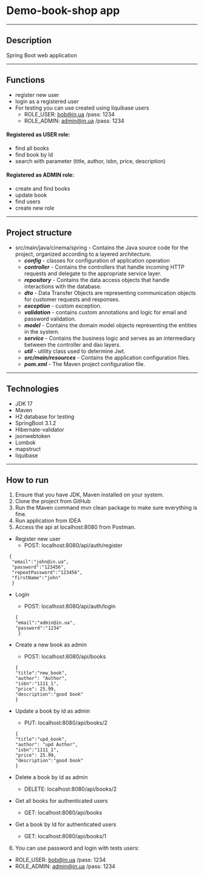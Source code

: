 # Demo-book-shop app
___
## Description
Spring Boot web application
___
## Functions
- register new user 
- login as a registered user
- For testing you can use created using liquibase users
  -  ROLE_USER: bob@in.ua /pass: 1234
  -  ROLE_ADMIN: admin@in.ua /pass: 1234
#### Registered as USER role:
- find all books
- find book by Id
- search with parameter (title, author, isbn, price, description)

#### Registered as ADMIN role:
- create and find books
- update book
- find users
- create new role
___
## Project structure
- src/main/java/cinema/spring - Contains the Java source code for the project, organized according to a layered architecture.
    - ***config*** - classes for configuration of application operation
    - ***controller*** - Contains the controllers that handle incoming HTTP requests and delegate to the appropriate service layer.
    - ***repository*** - Contains the data access objects that handle interactions with the database.
    - ***dto*** - Data Transfer Objects are representing communication objects for customer requests and responses.
    - ***exception*** - custom exception.
    - ***validation*** - contains custom annotations and logic for email and password validation.
    - ***model*** - Contains the domain model objects representing the entities in the system.
    - ***service*** - Contains the business logic and serves as an intermediary between the controller and dao layers.
    - ***util*** - utility class used to determine Jwt.
    - ***src/main/resources*** - Contains the application configuration files.
    - ***pom.xml*** - The Maven project configuration file.
___
## Technologies
- JDK 17
- Maven
- H2 database for testing
- SpringBoot 3.1.2
- Hibernate-validator
- jsonwebtoken
- Lombok
- mapstruct
- liquibase
___
## How to run
1. Ensure that you have JDK, Maven installed on your system.
2. Clone the project from GitHub
3. Run the Maven command mvn clean package to make sure everything is fine.
4. Run application from IDEA
5. Access the api at localhost:8080 from Postman.
  - Register new user
    - POST: localhost:8080/api/auth/register
   ```
    {
     "email":"john@in.ua",
     "password":"123456",
     "repeatPassword":"123456",
     "firstName":"john"
     }
   ```
  - Login 
    - POST: localhost:8080/api/auth/login
    ```
    {
    "email":"admin@in.ua",
    "password":"1234"
     } 
    ```
  - Create a new book as admin
     - POST: localhost:8080/api/books
     ```
    {
    "title":"new_book",
    "author": "Author",
    "isbn":"1111_1",
    "price": 25.99,
    "description":"good book"
    }
    ```
  - Update a book by id as admin
    - PUT: localhost:8080/api/books/2
     ```
    {
    "title":"upd_book",
    "author": "upd Author",
    "isbn":"1111_1",
    "price": 25.99,
    "description":"good book"
    }
    ```
- Delete a book by id as admin
    - DELETE: localhost:8080/api/books/2  
  
- Get all books for authenticated users
    - GET: localhost:8080/api/books
- Get a book by Id for authenticated users
    - GET: localhost:8080/api/books/1

6. You can use password and login with tests users:
  - ROLE_USER: bob@in.ua /pass: 1234
  -  ROLE_ADMIN: admin@in.ua /pass: 1234
